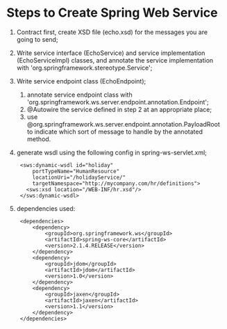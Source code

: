 Steps to Create Spring Web Service
==================================

1. Contract first, create XSD file (echo.xsd) for the
    messages you are going to send;

2. Write service interface (EchoService) and service
    implementation (EchoServiceImpl) classes,
    and annotate the service implementation with
    'org.springframework.stereotype.Service';

3. Write service endpoint class (EchoEndpoint);

    1. annotate service endpoint class with
        'org.springframework.ws.server.endpoint.annotation.Endpoint';
    2. @Autowire the service defined in step 2 at an appropriate place;
    3. use @org.springframework.ws.server.endpoint.annotation.PayloadRoot
        to indicate which sort of message to handle by the annotated method.

4. generate wsdl using the following config in spring-ws-servlet.xml;

        <sws:dynamic-wsdl id="holiday"
            portTypeName="HumanResource"
            locationUri="/holidayService/"
            targetNamespace="http://mycompany.com/hr/definitions">
          <sws:xsd location="/WEB-INF/hr.xsd"/>
        </sws:dynamic-wsdl>

5. dependencies used:

        <dependencies>
            <dependency>
                <groupId>org.springframework.ws</groupId>
                <artifactId>spring-ws-core</artifactId>
                <version>2.1.4.RELEASE</version>
            </dependency>
            <dependency>
                <groupId>jdom</groupId>
                <artifactId>jdom</artifactId>
                <version>1.0</version>
            </dependency>
            <dependency>
                <groupId>jaxen</groupId>
                <artifactId>jaxen</artifactId>
                <version>1.1</version>
            </dependency>
        </dependencies>

